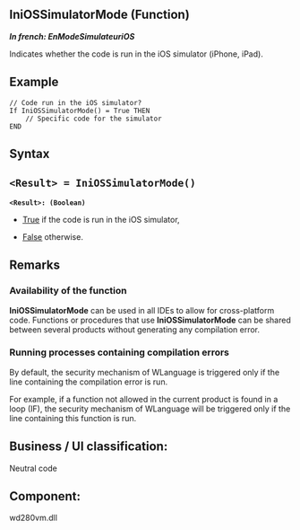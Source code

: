 


## IniOSSimulatorMode (Function)

***In french: EnModeSimulateuriOS***



<a name="XUse"></a>
<a name="Use"></a>
<a name="description"></a>
Indicates whether the code is run in the iOS simulator (iPhone, iPad). 


<a name="Example1"></a>
<a name="sample_code"></a>

## Example


```wl
// Code run in the iOS simulator? 
If IniOSSimulatorMode() = True THEN
	// Specific code for the simulator
END
```

<a name="XSYNTAX"></a>

## Syntax
<a name="SYNTAX1"></a>

`<Result> = IniOSSimulatorMode()`
---

**`<Result>: (Boolean)`**



- <u><u><u><u>True</u></u></u></u> if the code is run in the iOS simulator, 

- <u><u><u><u>False</u></u></u></u> otherwise.







## Remarks


### Availability of the function
<a name="availability_the_function_ELTPARAGRAPHE000206"></a>

**IniOSSimulatorMode** can be used in all IDEs to allow for cross-platform code. Functions or procedures that use **IniOSSimulatorMode** can be shared between several products without generating any compilation error.


### Running processes containing compilation errors
<a name="running_processes_containing_compilation_errors_ELTPARAGRAPHE000220"></a>

By default, the security mechanism of WLanguage is triggered only if the line containing the compilation error is run.

For example, if a function not allowed in the current product is found in a loop (IF), the security mechanism of WLanguage will be triggered only if the line containing this function is run.

<a name="XComponent"></a>

## Business / UI classification:
Neutral code
## Component:
wd280vm.dll
